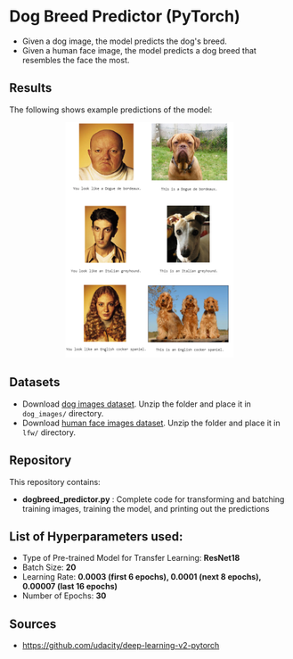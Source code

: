 # Dog Breed Predictor (PyTorch)

* Given a dog image, the model predicts the dog's breed.
* Given a human face image, the model predicts a dog breed that resembles the face the most. 



## Results

The following shows example predictions of the model:
<p align="center"><img src="result.png" width = 60%></p>



## Datasets
* Download [dog images dataset](https://s3-us-west-1.amazonaws.com/udacity-aind/dog-project/dogImages.zip).  Unzip the folder and place it in `dog_images/` directory. 
* Download [human face images dataset](https://s3-us-west-1.amazonaws.com/udacity-aind/dog-project/lfw.zip).  Unzip the folder and place it in `lfw/` directory. 



## Repository 

This repository contains:
* **dogbreed_predictor.py** : Complete code for transforming and batching training images, training the model, and printing out the predictions



## List of Hyperparameters used:

* Type of Pre-trained Model for Transfer Learning: **ResNet18**
* Batch Size: **20**
* Learning Rate: **0.0003 (first 6 epochs), 0.0001 (next 8 epochs), 0.00007 (last 16 epochs)**
* Number of Epochs: **30**



## Sources

* https://github.com/udacity/deep-learning-v2-pytorch
